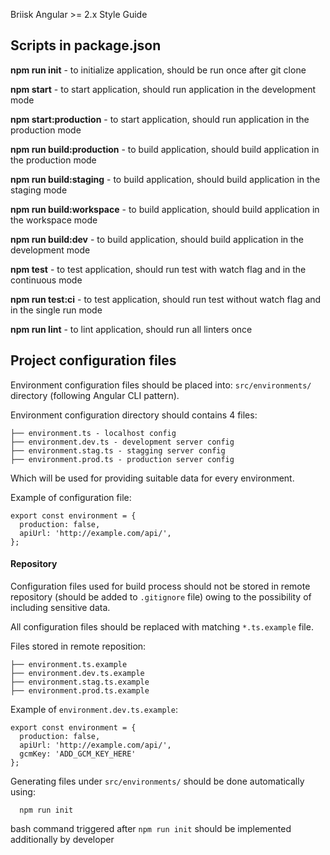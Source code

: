 Briisk Angular >= 2.x Style Guide

## Scripts in package.json

**npm run init** - to initialize application, should be run once after git clone

**npm start** - to start application, should run application in the development mode

**npm start:production** - to start application, should run application in the production mode

**npm run build:production** - to build application, should build application in the production mode

**npm run build:staging** - to build application, should build application in the staging mode

**npm run build:workspace** - to build application, should build application in the workspace mode

**npm run build:dev** - to build application, should build application in the development mode

**npm test** - to test application, should run test with watch flag and in the continuous mode

**npm run test:ci** - to test application, should run test without watch flag and in the single run mode

**npm run lint** - to lint application, should run all linters once

## Project configuration files
Environment configuration files should be placed into: `src/environments/` directory (following Angular CLI pattern).

Environment configuration directory should contains 4 files:

```
├── environment.ts - localhost config
├── environment.dev.ts - development server config
├── environment.stag.ts - stagging server config
├── environment.prod.ts - production server config
```

Which will be used for providing suitable data for every environment.

Example of configuration file:
```
export const environment = {
  production: false,
  apiUrl: 'http://example.com/api/',
};
```

#### Repository
Configuration files used for build process should not be stored in remote repository (should be added to `.gitignore` 
file) owing to the possibility of including sensitive data. 

All configuration files  should be replaced with matching `*.ts.example` file. 

Files stored in remote reposition:

```
├── environment.ts.example
├── environment.dev.ts.example
├── environment.stag.ts.example
├── environment.prod.ts.example
```

Example of `environment.dev.ts.example`:
```
export const environment = {
  production: false,
  apiUrl: 'http://example.com/api/',
  gcmKey: 'ADD_GCM_KEY_HERE'
};
```

Generating files under `src/environments/` should be done automatically using:

```
  npm run init
```
bash command triggered after `npm run init` should be implemented additionally by developer


